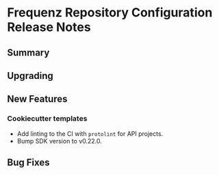 # Frequenz Repository Configuration Release Notes

## Summary

<!-- Here goes a general summary of what this release is about -->

## Upgrading

<!-- Here goes notes on how to upgrade from previous versions, including deprecations and what they should be replaced with --> 

## New Features

### Cookiecutter templates

* Add linting to the CI with `protolint` for API projects.
* Bump SDK version to v0.22.0.

## Bug Fixes

<!-- Here goes notable bug fixes that are worth a special mention or explanation -->
